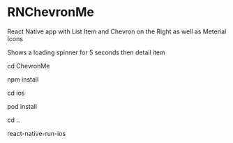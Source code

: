 # RNChevronMe
React Native app with List Item and Chevron on the Right as well as Meterial Icons

Shows a loading spinner for 5 seconds then detail item



cd ChevronMe

npm install

cd ios

pod install

cd ..

react-native-run-ios


